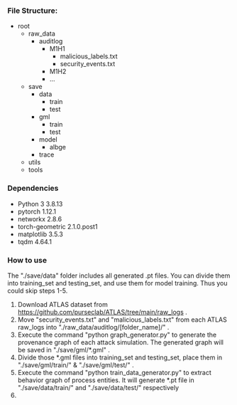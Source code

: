### File Structure:

- root
  - raw_data
    - auditlog
      - M1H1
        - malicious_labels.txt
        - security_events.txt
      - M1H2
      - ...
  - save
    - data
      - train
      - test
    - gml
      - train
      - test
    - model
      - albge
    - trace
  - utils
  - tools

### Dependencies

- Python 3                  3.8.13
- pytorch                   1.12.1
- networkx                  2.8.6
- torch-geometric           2.1.0.post1
- matplotlib                3.5.3
- tqdm                      4.64.1

### How to use

The "./save/data" folder includes all generated .pt files. You can divide them into training_set and testing_set, and use them for model training. Thus you could skip steps 1-5.

1. Download ATLAS dataset from https://github.com/purseclab/ATLAS/tree/main/raw_logs .
2. Move "security_events.txt" and "malicious_labels.txt" from each ATLAS raw_logs into "./raw_data/auditlog/[folder_name]/" .
3. Execute the command "python graph_generator.py" to generate the provenance graph of each attack simulation. The generated graph will be saved in "./save/gml/*.gml" .
4. Divide those *.gml files into training_set and testing_set, place them in "./save/gml/train/" & "./save/gml/test/" .
5. Execute the command "python train_data_generator.py" to extract behavior graph of process entities. It will generate *.pt file in "./save/data/train/" and "./save/data/test/" respectively
6.
